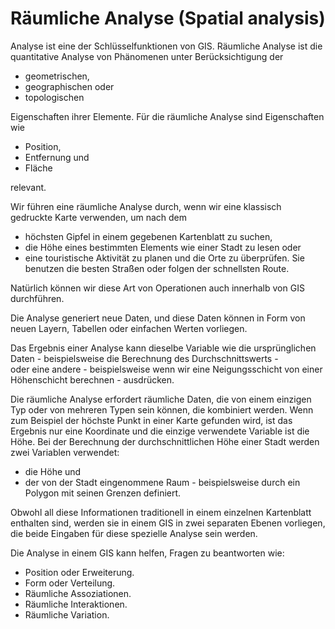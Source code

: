 # Räumliche Analyse (Spatial analysis)

Analyse ist eine der Schlüsselfunktionen von GIS. 
Räumliche Analyse ist die quantitative Analyse von Phänomenen 
unter Berücksichtigung der 
- geometrischen, 
- geographischen oder 
- topologischen 

Eigenschaften ihrer Elemente. 
Für die räumliche Analyse sind Eigenschaften wie 
- Position, 
- Entfernung und 
- Fläche 

relevant.

Wir führen eine räumliche Analyse durch, 
wenn wir eine klassisch gedruckte Karte verwenden, 
um nach dem 
- höchsten Gipfel in einem gegebenen Kartenblatt zu suchen, 
- die Höhe eines bestimmten Elements wie einer Stadt zu lesen oder 
- eine touristische Aktivität zu planen und die Orte zu überprüfen. Sie benutzen die besten Straßen oder folgen der schnellsten Route. 

Natürlich können wir diese Art von Operationen auch innerhalb von GIS durchführen.

Die Analyse generiert neue Daten, und diese Daten können in Form von neuen Layern, 
Tabellen oder einfachen Werten vorliegen.

Das Ergebnis einer Analyse kann dieselbe Variable wie die ursprünglichen Daten - 
beispielsweise die Berechnung des Durchschnittswerts -  
oder eine andere - 
beispielsweise wenn wir eine Neigungsschicht von einer Höhenschicht berechnen - 
ausdrücken.

Die räumliche Analyse erfordert räumliche Daten, 
die von einem einzigen Typ oder von mehreren Typen sein können, 
die kombiniert werden. 
Wenn zum Beispiel der höchste Punkt in einer Karte gefunden wird, 
ist das Ergebnis nur eine Koordinate und 
die einzige verwendete Variable ist die Höhe. 
Bei der Berechnung der durchschnittlichen Höhe einer Stadt werden zwei Variablen verwendet: 
- die Höhe und 
- der von der Stadt eingenommene Raum - 
beispielsweise durch ein Polygon mit seinen Grenzen definiert. 

Obwohl all diese Informationen traditionell in einem einzelnen Kartenblatt enthalten sind, 
werden sie in einem GIS in zwei separaten Ebenen vorliegen, 
die beide Eingaben für diese spezielle Analyse sein werden.

Die Analyse in einem GIS kann helfen, Fragen zu beantworten wie:

- Position oder Erweiterung.
- Form oder Verteilung.
- Räumliche Assoziationen.
- Räumliche Interaktionen.
- Räumliche Variation.
